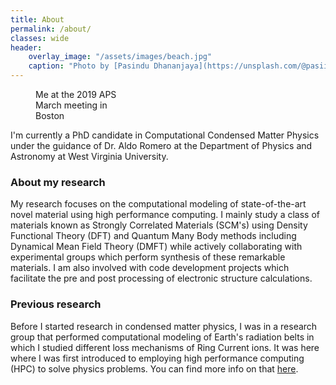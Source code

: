 ```yaml
---
title: About
permalink: /about/
classes: wide
header:
    overlay_image: "/assets/images/beach.jpg"
    caption: "Photo by [Pasindu Dhananjaya](https://unsplash.com/@pasiiijay) on [Unsplash](https://unsplash.com)"
---
```



<figure style="width: 30%" class="align-right">
  <img src="{{ site.url }}{{ site.baseurl }}/assets/images/aps2019.jpg" alt="">
  <figcaption>Me at the 2019 APS March meeting in Boston</figcaption>
</figure> 


I'm currently a PhD candidate in Computational Condensed Matter Physics under the guidance of Dr. Aldo Romero at the Department of Physics and Astronomy at West Virginia University.

### About my research

My research focuses on the computational modeling of state-of-the-art novel material using high performance computing. I mainly study a class of materials known as Strongly Correlated Materials (SCM's) using Density Functional Theory (DFT) and Quantum Many Body methods including Dynamical Mean Field Theory (DMFT) while actively collaborating with experimental groups which perform synthesis of these remarkable materials. I am also involved with code development projects which facilitate the pre and post processing of electronic structure calculations. 

### Previous research

Before I started research in condensed matter physics, I was in a research group that performed computational modeling of Earth's radiation belts in which I studied different loss mechanisms of Ring Current ions. It was here where I was first introduced to employing high performance computing (HPC) to solve physics problems. You can find more info on that [here](/presentations/).

